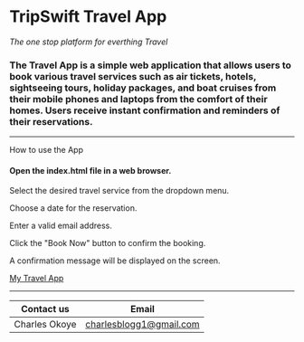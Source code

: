 <!-- Headings -->
# TripSwift Travel App 
*The one stop platform for everthing Travel*

<!-- About the App -->
### The Travel App is a simple web application that allows users to book various travel services such as air tickets, hotels, sightseeing tours, holiday packages, and boat cruises from their mobile phones and laptops from the comfort of their homes. Users receive instant confirmation and reminders of their reservations.



<!-- How to use the App -->
---
How to use the App
#### Open the index.html file in a web browser.

Select the desired travel service from the dropdown menu.

Choose a date for the reservation.

Enter a valid email address.

Click the "Book Now" button to confirm the booking.

A confirmation message will be displayed on the screen.

<!-- Links -->
[My Travel App](https://www.mytravelapp.com "Travel Easy")


<!-- Contact us -->
---
| Contact  us     |  Email                  |
| ------------  | ----------------------- |
| Charles Okoye | charlesblogg1@gmail.com |

